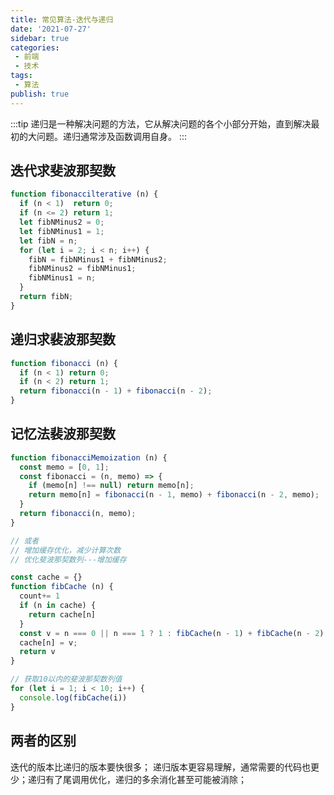 ```yaml
---
title: 常见算法-迭代与递归
date: '2021-07-27'
sidebar: true
categories:
 - 前端
 - 技术
tags:
 - 算法
publish: true
---
```

:::tip
递归是一种解决问题的方法，它从解决问题的各个小部分开始，直到解决最初的大问题。递归通常涉及函数调用自身。
:::

<!-- more -->
## 迭代求斐波那契数

```js
function fibonaccilterative (n) {
  if (n < 1)  return 0;
  if (n <= 2) return 1;
  let fibNMinus2 = 0;
  let fibNMinus1 = 1;
  let fibN = n;
  for (let i = 2; i < n; i++) {
    fibN = fibNMinus1 + fibNMinus2;
    fibNMinus2 = fibNMinus1;
    fibNMinus1 = n;
  }
  return fibN;
}
```

## 递归求裴波那契数

```js
function fibonacci (n) {
  if (n < 1) return 0;
  if (n < 2) return 1;
  return fibonacci(n - 1) + fibonacci(n - 2);
}
```

## 记忆法裴波那契数

```js
function fibonacciMemoization (n) {
  const memo = [0, 1];
  const fibonacci = (n, memo) => {
    if (memo[n] !== null) return memo[n];
    return memo[n] = fibonacci(n - 1, memo) + fibonacci(n - 2, memo);
  }
  return fibonacci(n, memo);
}

// 或者
// 增加缓存优化，减少计算次数
// 优化斐波那契数列---增加缓存

const cache = {}
function fibCache (n) {
  count+= 1
  if (n in cache) {
    return cache[n]
  }
  const v = n === 0 || n === 1 ? 1 : fibCache(n - 1) + fibCache(n - 2);
  cache[n] = v;
  return v
}

// 获取10以内的斐波那契数列值
for (let i = 1; i < 10; i++) {
  console.log(fibCache(i))
}

```

## 两者的区别

  迭代的版本比递归的版本要快很多； 递归版本更容易理解，通常需要的代码也更少；递归有了尾调用优化，递归的多余消化甚至可能被消除；